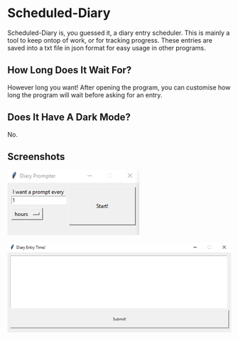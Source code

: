 # Scheduled-Diary
Scheduled-Diary is, you guessed it, a diary entry scheduler. This is mainly a tool to keep ontop of work, or for tracking progress. These entries are saved into a txt file in json format for easy usage in other programs.

## How Long Does It Wait For?

However long you want! After opening the program, you can customise how long the program will wait before asking for an entry.

## Does It Have A Dark Mode?

No.

## Screenshots

![Control Window](https://raw.githubusercontent.com/TheTimebike/Scheduled-Diary/master/images/control_window.PNG)

![Entry Window](https://raw.githubusercontent.com/TheTimebike/Scheduled-Diary/master/images/prompt_window.png)
